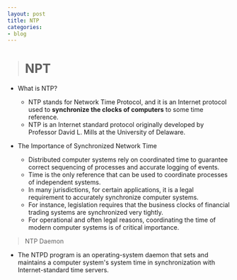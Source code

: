 ```yaml
---
layout: post
title: NTP
categories:
- blog
---
```

> # NPT

* What is NTP?
  * NTP stands for Network Time Protocol, and it is an Internet protocol used to **synchronize the clocks of computers** to some time reference. 
  * NTP is an Internet standard protocol originally developed by Professor David L. Mills at the University of Delaware.
  
* The Importance of Synchronized Network Time
  * Distributed computer systems rely on coordinated time to guarantee correct sequencing of processes and accurate logging of events. 
  * Time is the only reference that can be used to coordinate processes of independent systems.
  * In many jurisdictions, for certain applications, it is a legal requirement to accurately synchronize computer systems. 
  * For instance, legislation requires that the business clocks of financial trading systems are synchronized very tightly. 
  * For operational and often legal reasons, coordinating the time of modern computer systems is of critical importance.


> NTP Daemon
* The NTPD program is an operating-system daemon that sets and maintains a computer system's system time in synchronization with Internet-standard time servers.
